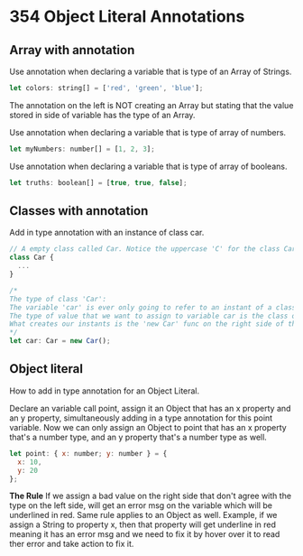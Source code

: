 # 354 Object Literal Annotations

## Array with annotation

Use annotation when declaring a variable that is type of an Array of Strings.

```js
let colors: string[] = ['red', 'green', 'blue'];
```

The annotation on the left is NOT creating an Array but stating that the value stored in side of variable has the type of an Array.

Use annotation when declaring a variable that is type of array of numbers.

```js
let myNumbers: number[] = [1, 2, 3];
```

Use annotation when declaring a variable that is type of array of booleans.

```js
let truths: boolean[] = [true, true, false];
```
## Classes with annotation
Add in type annotation with an instance of class car.

```js
// A empty class called Car. Notice the uppercase 'C' for the class Car.
class Car {
  ...
}

/* 
The type of class 'Car':
The variable 'car' is ever only going to refer to an instant of a class of 'Car' as 'car' is a variable that refers to an instant of a 'Car'.
The type of value that we want to assign to variable car is the class of 'Car' to make an instance of class 'Car'.
What creates our instants is the 'new Car' func on the right side of the equals oporator and this value will get stored in the variable of 'car'.
*/
let car: Car = new Car();
```

## Object literal
How to add in type annotation for an Object Literal.

Declare an variable call point, assign it an Object that has an x property and an y property, simultaneously adding in a type annotation for this point variable. Now we can only assign an Object to point that has an x property that's a number type, and an y property that's a number type as well.

```js
let point: { x: number; y: number } = {
  x: 10,
  y: 20
};
```

**The Rule**
If we assign a bad value on the right side that don't agree with the type on the left side, will get an error msg on the variable which will be underlined in red. Same rule applies to an Object as well. Example, if we assign a String to property x, then that property will get underline in red meaning it has an error msg and we need to fix it by hover over it to read ther error and take action to fix it.




